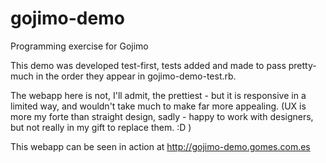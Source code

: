 # gojimo-demo
Programming exercise for Gojimo

This demo was developed test-first, tests added and made to pass pretty-much in the order they appear in gojimo-demo-test.rb.

The webapp here is not, I'll admit, the prettiest - but it is responsive in a limited way, and wouldn't take much to make far more appealing. (UX is more my forte than straight design, sadly - happy to work with designers, but not really in my gift to replace them. :D )

This webapp can be seen in action at http://gojimo-demo.gomes.com.es

